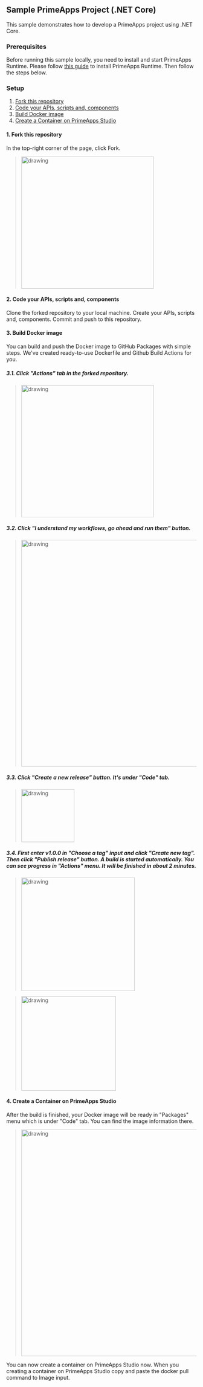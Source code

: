 ## Sample PrimeApps Project (.NET Core)

This sample demonstrates how to develop a PrimeApps project using .NET Core.

### Prerequisites

Before running this sample locally, you need to install and start PrimeApps Runtime. Please follow [this guide](https://github.com/primeapps-io/omnibus) to install PrimeApps Runtime. Then follow the steps below.

### Setup

1. [Fork this repository](#1-fork-this-repository)
2. [Code your APIs, scripts and, components](#2-code-your-apis-scripts-and-components)
3. [Build Docker image](#3-build-docker-image)
4. [Create a Container on PrimeApps Studio](#4-create-a-container-on-primeapps-studio)

#### 1. Fork this repository
In the top-right corner of the page, click Fork.

> <img src="http://file.primeapps.io/assets/github/fork.png" alt="drawing" width="350"/>


#### 2. Code your APIs, scripts and, components
Clone the forked repository to your local machine. Create your APIs, scripts and, components. Commit and push to this repository.

#### 3. Build Docker image
You can build and push the Docker image to GitHub Packages with simple steps. We've created ready-to-use Dockerfile and Github Build Actions for you.

##### 3.1. Click "Actions" tab in the forked repository.
> <img src="http://file.primeapps.io/assets/github/actions_tab.png" alt="drawing" width="350"/>

##### 3.2. Click "I understand my workflows, go ahead and run them" button.
> <img src="http://file.primeapps.io/assets/github/actions_enable.png" alt="drawing" width="600"/>

##### 3.3. Click "Create a new release" button. It's under "Code" tab.
> <img src="http://file.primeapps.io/assets/github/releases_new.png" alt="drawing" width="140"/>

##### 3.4. First enter v1.0.0 in "Choose a tag" input and click "Create new tag". Then click "Publish release" button. A build is started automatically. You can see progress in "Actions" menu. It will be finished in about 2 minutes.
> <img src="http://file.primeapps.io/assets/github/releases_tag.png" alt="drawing" width="300"/>

> <img src="http://file.primeapps.io/assets/github/releases_button.png" alt="drawing" width="250"/>


#### 4. Create a Container on PrimeApps Studio
After the build is finished, your Docker image will be ready in "Packages" menu which is under "Code" tab. You can find the image information there.

> <img src="http://file.primeapps.io/assets/github/pull_command.png" alt="drawing" width="600"/>


You can now create a container on PrimeApps Studio now. When you creating a container on PrimeApps Studio copy and paste the docker pull command to Image input.  
